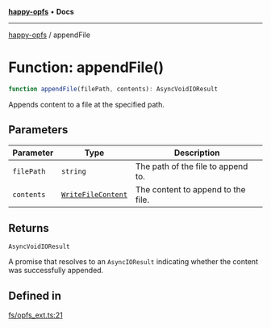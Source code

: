 [**happy-opfs**](../README.md) • **Docs**

***

[happy-opfs](../README.md) / appendFile

# Function: appendFile()

```ts
function appendFile(filePath, contents): AsyncVoidIOResult
```

Appends content to a file at the specified path.

## Parameters

| Parameter | Type | Description |
| ------ | ------ | ------ |
| `filePath` | `string` | The path of the file to append to. |
| `contents` | [`WriteFileContent`](../type-aliases/WriteFileContent.md) | The content to append to the file. |

## Returns

`AsyncVoidIOResult`

A promise that resolves to an `AsyncIOResult` indicating whether the content was successfully appended.

## Defined in

[fs/opfs\_ext.ts:21](https://github.com/JiangJie/happy-opfs/blob/b6f122787c0a1042b0551ee35b286e55a132e2d7/src/fs/opfs_ext.ts#L21)
